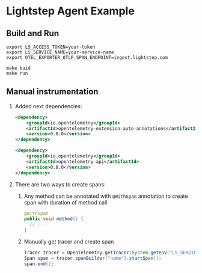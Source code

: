 # Lightstep Agent Example

## Build and Run
```shell script
export LS_ACCESS_TOKEN=your-token
export LS_SERVICE_NAME=your-service-name
export OTEL_EXPORTER_OTLP_SPAN_ENDPOINT=ingest.lightstep.com

make buid
make run
```

## Manual instrumentation

1. Added next dependencies:
    ```xml
    <dependency>
        <groupId>io.opentelemetry</groupId>
        <artifactId>opentelemetry-extension-auto-annotations</artifactId>
        <version>0.8.0</version>
    </dependency>

    <dependency>
        <groupId>io.opentelemetry</groupId>
        <artifactId>opentelemetry-api</artifactId>
        <version>0.8.0</version>
    </dependency>
    ```

1. There are two ways to create spans:

    1. Any method can be annotated with `@WithSpan` annotation to create span with duration of method call
        ```java
        @WithSpan
        public void method() {
          // ...
        }
        ```

    1. Manually get tracer and create span
        ```java
        Tracer tracer = OpenTelemetry.getTracer(System.getenv("LS_SERVICE_NAME"));
        Span span = tracer.spanBuilder("name").startSpan();
        span.end();
        ```


